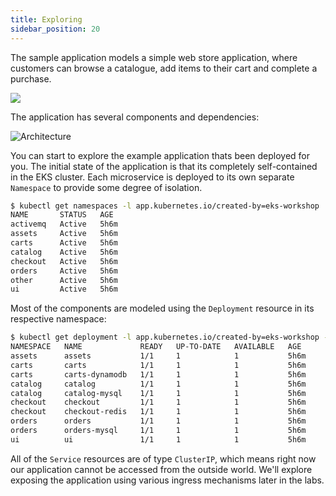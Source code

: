 ```yaml
---
title: Exploring
sidebar_position: 20
---
```


The sample application models a simple web store application, where customers can browse a catalogue, add items to their cart and complete a purchase.

<browser url="-">
<img src="https://github.com/niallthomson/microservices-demo/raw/master/docs/images/screenshot.png"/>
</browser>

The application has several components and dependencies:

![Architecture](https://github.com/niallthomson/microservices-demo/raw/master/docs/images/architecture.png)

You can start to explore the example application thats been deployed for you. The initial state of the application is that its completely self-contained in the EKS cluster. Each microservice is deployed to its own separate `Namespace` to provide some degree of isolation.

```bash
$ kubectl get namespaces -l app.kubernetes.io/created-by=eks-workshop
NAME       STATUS   AGE
activemq   Active   5h6m
assets     Active   5h6m
carts      Active   5h6m
catalog    Active   5h6m
checkout   Active   5h6m
orders     Active   5h6m
other      Active   5h6m
ui         Active   5h6m
```

Most of the components are modeled using the `Deployment` resource in its respective namespace:

```bash
$ kubectl get deployment -l app.kubernetes.io/created-by=eks-workshop -A
NAMESPACE   NAME             READY   UP-TO-DATE   AVAILABLE   AGE
assets      assets           1/1     1            1           5h6m
carts       carts            1/1     1            1           5h6m
carts       carts-dynamodb   1/1     1            1           5h6m
catalog     catalog          1/1     1            1           5h6m
catalog     catalog-mysql    1/1     1            1           5h6m
checkout    checkout         1/1     1            1           5h6m
checkout    checkout-redis   1/1     1            1           5h6m
orders      orders           1/1     1            1           5h6m
orders      orders-mysql     1/1     1            1           5h6m
ui          ui               1/1     1            1           5h6m
```

All of the `Service` resources are of type `ClusterIP`, which means right now our application cannot be accessed from the outside world. We'll explore exposing the application using various ingress mechanisms later in the labs.
